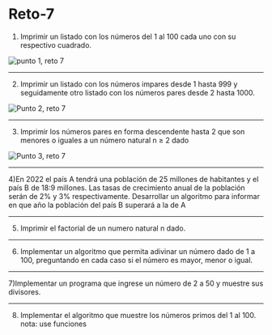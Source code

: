 # Reto-7

1) Imprimir un listado con los números del 1 al 100 cada uno con su respectivo cuadrado.

![punto 1, reto 7](https://user-images.githubusercontent.com/124641609/227823048-587494d0-c963-47df-8b1a-473adaf7a301.JPG)


---

2) Imprimir un listado con los números impares desde 1 hasta 999 y seguidamente otro listado con los números pares desde 2 hasta 1000.


![Punto 2, reto 7](https://user-images.githubusercontent.com/124641609/227821129-b33d9fcf-c50d-45fd-bf20-7e5da7713711.JPG)


---

3) Imprimir los números pares en forma descendente hasta 2 que son menores o iguales a un número natural n ≥ 2 dado

![Punto 3, reto 7](https://user-images.githubusercontent.com/124641609/227827576-275c1292-5569-4f7e-b80b-c8093ae7ff80.JPG)


---

4)En 2022 el país A tendrá una población de 25 millones de habitantes y el país B de 18:9 millones. Las tasas de crecimiento anual de la población serán de 2% y 3% respectivamente. Desarrollar un algoritmo para informar en que año la población del país B superará a la de A 



---

5) Imprimir el factorial de un numero natural n dado.

---

6) Implementar un algoritmo que permita adivinar un número dado de 1 a 100, preguntando en cada caso si el número es mayor, menor o igual.


---

7)Implementar un programa que ingrese un número de 2 a 50 y muestre sus divisores.

---

8) Implementar el algoritmo que muestre los números primos del 1 al 100. nota: use funciones

